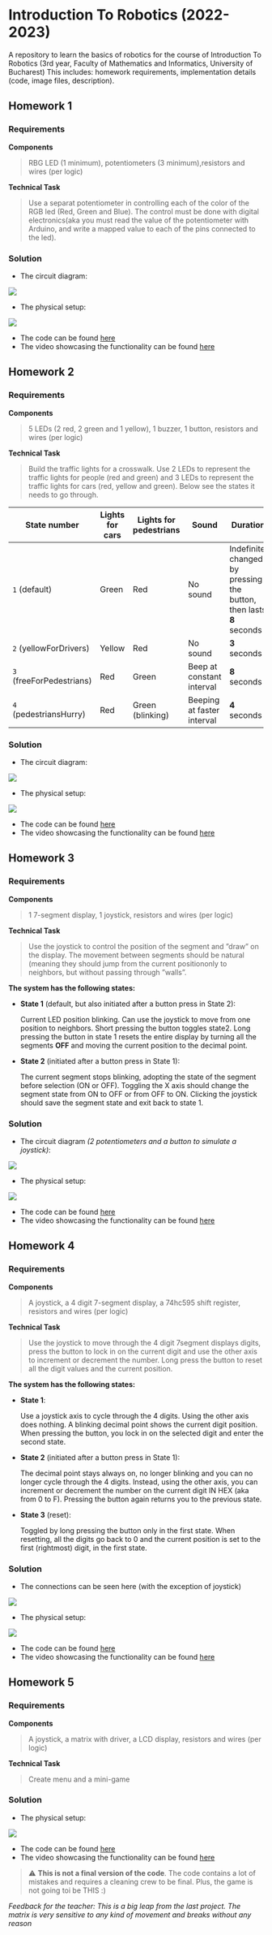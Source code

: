 # Introduction To Robotics (2022-2023)
A repository to learn the basics of robotics for the course of Introduction To Robotics (3rd year, Faculty of Mathematics and Informatics, University of Bucharest) 
This includes: homework requirements, implementation details (code, image files, description).

## Homework 1
### Requirements
**Components**
> RBG  LED  (1  minimum),  potentiometers  (3  minimum),resistors and wires (per logic)

**Technical Task**
> Use a separat potentiometer in controlling each of the color of the RGB led (Red, Green and Blue). The control must be done with digital electronics(aka you must read the value of the potentiometer with Arduino, and write a mapped value to each of the pins connected to the led).

### Solution
* The circuit diagram:
<img src="./homework/homework_1/RGBLED_circuit.jpeg">

* The physical setup:
<img src="./homework/homework_1/RGBLED_setup.jpeg">

* The code can be found [here](homework/homework_1/RGBWithPotentiometer.ino)
* The video showcasing the functionality can be found [here](https://youtu.be/d9IHBvmgFHg)


## Homework 2
### Requirements
**Components**
> 5 LEDs (2 red, 2 green and 1 yellow), 1 buzzer, 1 button, resistors and wires (per logic)

**Technical Task**
> Build the traffic lights for a crosswalk. Use 2 LEDs to represent the traffic lights for people (red and green) and 3 LEDs to represent the traffic lights for cars (red, yellow and green). Below see the states it needs to go through.

| State number | Lights for cars | Lights for pedestrians | Sound | Duration |
| --- | --- | --- | --- | --- |
| `1` (default) | Green | Red | No sound | Indefinite, changed by pressing the button, then lasts **8** seconds |
| `2` (yellowForDrivers) | Yellow | Red | No sound | **3** seconds |
| `3` (freeForPedestrians) | Red | Green | Beep at constant interval | **8** seconds |
| `4` (pedestriansHurry) | Red | Green (blinking) | Beeping at faster interval | **4** seconds |

### Solution
* The circuit diagram:
<img src="./homework/homework_2/trafficLights_circuit.jpeg">

* The physical setup:
<img src="./homework/homework_2/trafficLights_setup.jpeg">

* The code can be found [here](homework/homework_2/trafficLights.ino)
* The video showcasing the functionality can be found [here](https://youtu.be/yoPrPJzQH1o)


## Homework 3
### Requirements
**Components**
> 1 7-segment display, 1 joystick, resistors and wires (per logic)

**Technical Task**
> Use the joystick to control the position of the segment and ”draw” on the display.
> The movement between segments should be natural (meaning they should jump from 
> the current positiononly to neighbors, but without passing through ”walls”.

**The system has the following states:**
* **State 1** (default, but also initiated after a button press in State 2):
  
    Current LED position blinking. Can use the joystick to move from one position to  neighbors. Short pressing the button toggles state2. Long pressing the button in state 1 resets the entire display by turning all the segments **OFF** and moving the current position to the decimal point.

* **State 2** (initiated after a button press in State 1):   
  
    The current segment stops blinking, adopting the state of the segment  before selection (ON or OFF). Toggling the X axis should change the segment state from  ON to OFF or from OFF to ON. Clicking the joystick should save the segment state and exit back to state 1.

### Solution
* The circuit diagram *(2 potentiometers and a button to simulate a joystick)*:
<img src="./homework/homework_3/segmentWithJoystick_circuit.jpeg">

* The physical setup:
<img src="./homework/homework_3/segmentWithJoystick_setup.jpeg">

* The code can be found [here](homework/homework_3/segmentWithJoystick.ino)
* The video showcasing the functionality can be found [here](https://youtu.be/Gb5oqYhjoqA)

## Homework 4
### Requirements
**Components**
> A joystick, a 4 digit 7-segment display, a 74hc595 shift register, resistors and wires (per logic)

**Technical Task**
> Use the joystick to move through the 4 digit 7segment displays digits, 
> press the button to lock in on the current digit and use the other axis 
> to increment or decrement the number. Long press the button to reset 
> all the digit values and the current position.

**The system has the following states:**
* **State 1**:
  
    Use a joystick axis to cycle through the 4 digits. Using the other axis does nothing. A blinking decimal point shows the current digit position. When pressing the button, you lock in on the selected digit and enter the second state.

* **State 2** (initiated after a button press in State 1):   
  
    The decimal point stays always on, no longer blinking and you can no longer cycle through the 4 digits. Instead, using the other axis, you can increment or decrement the number on the current digit IN HEX (aka from 0 to F). Pressing the button again returns you to the previous state.

* **State 3** (reset):   
  
    Toggled by long pressing the button only in the first state. When resetting, all the digits go back to 0 and the current position is set to the first (rightmost) digit, in the first state.

### Solution
* The connections can be seen here (with the exception of joystick)
<img src="./homework/homework_4/4digitsDisplayWithJoystick_connections.png">

* The physical setup:
<img src="./homework/homework_4/4digitsDisplayWithJoystick_setup.jpeg">

* The code can be found [here](homework/homework_4/4digitsDisplayWithJoystick.ino)
* The video showcasing the functionality can be found [here](https://www.youtube.com/shorts/QC3vCTcmF3E)

## Homework 5
### Requirements
**Components**
> A joystick, a matrix with driver, a LCD display, resistors and wires (per logic)

**Technical Task**
> Create menu and a mini-game

### Solution

* The physical setup:
<img src="./homework/homework_5/game_setup.jpeg">

* The code can be found [here](homework/homework_5/game.ino)
* The video showcasing the functionality can be found [here](https://youtu.be/IdPWAjGZ1as)

> :warning: **This is not a final version of the code**. The code contains a lot of mistakes and requires a cleaning crew to be final. Plus, the game is not going toi be THIS :)


*Feedback for the teacher: This is a big leap from the last project. The matrix is very sensitive to any kind of movement and breaks without any reason*
